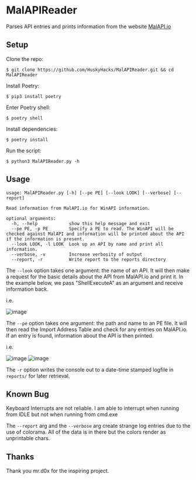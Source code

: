 # MalAPIReader
Parses API entries and prints information from the website [MalAPI.io](https://malapi.io/)

## Setup
Clone the repo:
```
$ git clone https://github.com/HuskyHacks/MalAPIReader.git && cd MalAPIReader
```
Install Poetry:
```
$ pip3 install poetry
```
Enter Poetry shell:
```
$ poetry shell
```
Install dependencies:
```
$ poetry install
```
Run the script:
```
$ python3 MalAPIReader.py -h
```
## Usage
``` 
usage: MalAPIReader.py [-h] [--pe PE] [--look LOOK] [--verbose] [--report]

Read information from MalAPI.io for WinAPI information.

optional arguments:
  -h, --help            show this help message and exit
  --pe PE, -p PE        Specify a PE to read. The WinAPI will be checked against MalAPI and information will be printed about the API if the information is present.
  --look LOOK, -l LOOK  Look up an API by name and print all information.
  --verbose, -v         Increase verbosity of output
  --report, -r          Write report to the reports directory
```
  
  The `--look` option takes one argument: the name of an API. It will then make a request for the basic details about the API from MalAPI.io and print it. In the example below, we pass "ShellExecuteA" as an argument and receive information back.

i.e.

![image](https://user-images.githubusercontent.com/57866415/148666662-eb041406-cac1-4be5-a9e6-8c2d60ad48d3.png)


  The `--pe` option takes one argument: the path and name to an PE file. It will then read the Import Address Table and check for any entries on MalAPI.io. If an entry is found, information about the API is then printed.

i.e.

![image](https://user-images.githubusercontent.com/57866415/148666776-c9ff5d00-3c78-4360-a82a-a72986507e7e.png)
![image](https://user-images.githubusercontent.com/57866415/148666780-a0d254c5-49e0-4846-94ab-e585fd17ce09.png)


The `-r` option writes the console out to a date-time stamped logfile in `reports/` for later retrieval.

## Known Bug
Keyboard Interrupts are not reliable. I am able to interrupt when running from IDLE but not when running from cmd.exe

The `--report` arg and the `--verbose` arg create strange log entries due to the use of colorama. All of the data is in there but the colors render as unprintable chars.

## Thanks
Thank you mr.d0x for the inspiring project.
